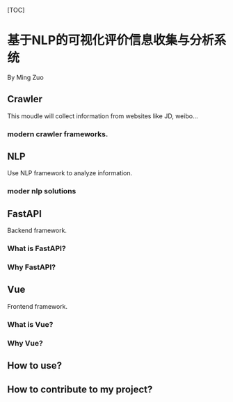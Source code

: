 [TOC]
# 基于NLP的可视化评价信息收集与分析系统
By Ming Zuo

## Crawler
This moudle will collect information from websites like JD, weibo...
### modern crawler frameworks.


## NLP
Use NLP framework to analyze information.
### moder nlp solutions


## FastAPI
Backend framework.

### What is FastAPI?
### Why FastAPI?


## Vue
Frontend framework.

### What is Vue?
### Why Vue?

## How to use?

## How to contribute to my project?


